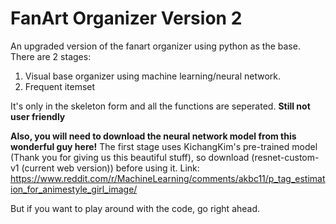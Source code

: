 # FanArt Organizer Version 2
 An upgraded version of the fanart organizer using python as the base.
 There are 2 stages:
 1) Visual base organizer using machine learning/neural network.
 2) Frequent itemset 

It's only in the skeleton form and all the functions are seperated. **Still not user friendly**

**Also, you will need to download the neural network model from this wonderful guy here!**
The first stage uses KichangKim's pre-trained model (Thank you for giving us this beautiful stuff), so download (resnet-custom-v1 (current web version)) before using it.
Link: https://www.reddit.com/r/MachineLearning/comments/akbc11/p_tag_estimation_for_animestyle_girl_image/

But if you want to play around with the code, go right ahead. 
